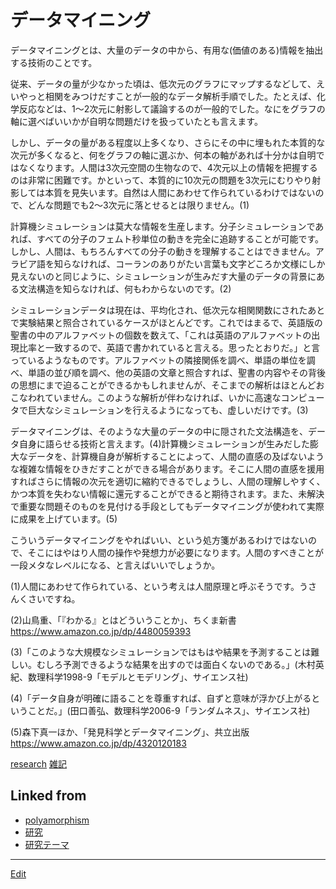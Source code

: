 # データマイニング

データマイニングとは、大量のデータの中から、有用な(価値のある)情報を抽出する技術のことです。

従来、データの量が少なかった頃は、低次元のグラフにマップするなどして、えいやっと相関をみつけだすことが一般的なデータ解析手順でした。たとえば、化学反応などは、1～2次元に射影して議論するのが一般的でした。なにをグラフの軸に選べばいいかが自明な問題だけを扱っていたとも言えます。

しかし、データの量がある程度以上多くなり、さらにその中に埋もれた本質的な次元が多くなると、何をグラフの軸に選ぶか、何本の軸があれば十分かは自明ではなくなります。人間は3次元空間の生物なので、4次元以上の情報を把握するのは非常に困難です。かといって、本質的に10次元の問題を3次元にむりやり射影しては本質を見失います。自然は人間にあわせて作られているわけではないので、どんな問題でも2～3次元に落とせるとは限りません。(1)

計算機シミュレーションは莫大な情報を生産します。分子シミュレーションであれば、すべての分子のフェムト秒単位の動きを完全に追跡することが可能です。しかし、人間は、もちろんすべての分子の動きを理解することはできません。アラビア語を知らなければ、コーランのありがたい言葉も文字どころか文様にしか見えないのと同じように、シミュレーションが生みだす大量のデータの背景にある文法構造を知らなければ、何もわからないのです。(2)

シミュレーションデータは現在は、平均化され、低次元な相関関数にされたあとで実験結果と照合されているケースがほとんどです。これではまるで、英語版の聖書の中のアルファベットの個数を数えて、「これは英語のアルファベットの出現比率と一致するので、英語で書かれていると言える。思ったとおりだ。」と言っているようなものです。アルファベットの隣接関係を調べ、単語の単位を調べ、単語の並び順を調べ、他の英語の文章と照合すれば、聖書の内容やその背後の思想にまで迫ることができるかもしれませんが、そこまでの解析はほとんどおこなわれていません。このような解析が伴わなければ、いかに高速なコンピュータで巨大なシミュレーションを行えるようになっても、虚しいだけです。(3)

データマイニングは、そのような大量のデータの中に隠された文法構造を、データ自身に語らせる技術と言えます。(4)計算機シミュレーションが生みだした膨大なデータを、計算機自身が解析することによって、人間の直感の及ばないような複雑な情報をひきだすことができる場合があります。そこに人間の直感を援用すればさらに情報の次元を適切に縮約できるでしょうし、人間の理解しやすく、かつ本質を失わない情報に還元することができると期待されます。また、未解決で重要な問題そのものを見付ける手段としてもデータマイニングが使われて実際に成果を上げています。(5)

こういうデータマイニングをやればいい、という処方箋があるわけではないので、そこにはやはり人間の操作や発想力が必要になります。人間のすべきことが一段メタなレベルになる、と言えばいいでしょうか。



(1)人間にあわせて作られている、という考えは人間原理と呼ぶそうです。うさんくさいですね。

(2)山鳥重、「『わかる』とはどういうことか」、ちくま新書 https://www.amazon.co.jp/dp/4480059393

(3)「このような大規模なシミュレーションではもはや結果を予測することは難しい。むしろ予測できるような結果を出すのでは面白くないのである。」(木村英紀、数理科学1998-9「モデルとモデリング」、サイエンス社) 

(4)「データ自身が明確に語ることを尊重すれば、自ずと意味が浮かび上がるということだ。」(田口善弘、数理科学2006-9「ランダムネス」、サイエンス社)

(5)森下真一ほか、「発見科学とデータマイニング」、共立出版 https://www.amazon.co.jp/dp/4320120183



[research](research.md) [雑記](雑記.md) 


## Linked from

* [polyamorphism](polyamorphism.md)
* [研究](研究.md)
* [研究テーマ](研究テーマ.md)


----
[Edit](https://github.com/vitroid/vitroid.github.io/edit/master/MD/データマイニング.md)
